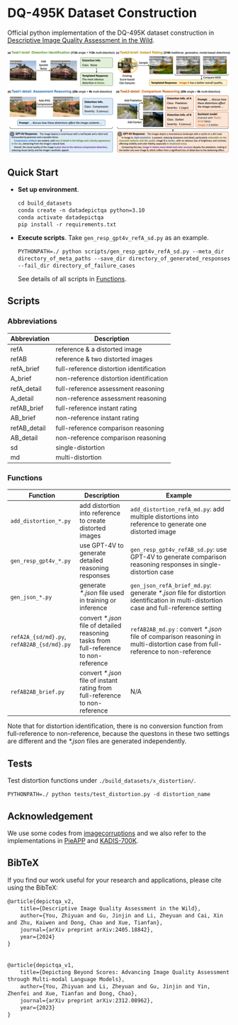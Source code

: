 # DQ-495K Dataset Construction

Official python implementation of the DQ-495K dataset construction in [Descriptive Image Quality Assessment in the Wild](https://arxiv.org/abs/2405.18842).

![Image text](docs/dataset.png)

## Quick Start

- **Set up environment**. 

    ```
    cd build_datasets
    conda create -n datadepictqa python=3.10
    conda activate datadepictqa
    pip install -r requirements.txt
    ```

- **Execute scripts**. Take `gen_resp_gpt4v_refA_sd.py` as an example. 

    ```
    PYTHONPATH=./ python scripts/gen_resp_gpt4v_refA_sd.py --meta_dir directory_of_meta_paths --save_dir directory_of_generated_responses --fail_dir directory_of_failure_cases
    ```

    See details of all scripts in [Functions](#functions). 

## Scripts

### Abbreviations

| Abbreviation | Description |
| --------     | --------    |
| refA         | reference & a distorted image    |
| refAB        | reference & two distorted images |
| refA_brief   | full-reference distortion identification |
| A_brief      | non-reference distortion identification  |
| refA_detail  | full-reference assessment reasoning |
| A_detail     | non-reference assessment reasoning  |
| refAB_brief  | full-reference instant rating |
| AB_brief     | non-reference instant rating  |
| refAB_detail | full-reference comparison reasoning |
| AB_detail    | non-reference comparison reasoning  |
| sd    | single-distortion |
| md    | multi-distortion  |

### Functions

| Function | Description |  Example |
| -------- | --------    | -------- |
| `add_distortion_*.py`  | add distortion into reference to create distorted images | `add_distortion_refA_md.py`: add multiple distortions into reference to generate one distorted image |
| `gen_resp_gpt4v_*.py` | use GPT-4V to generate detailed reasoning responses | `gen_resp_gpt4v_refAB_sd.py`: use GPT-4V to generate comparison reasoning responses in single-distortion case |
| `gen_json_*.py`        | generate _\*.json_ file used in training or inference | `gen_json_refA_brief_md.py`: generate _\*.json_ file for distortion identification in multi-distortion case and full-reference setting |
| `refA2A_{sd/md}.py`, `refAB2AB_{sd/md}.py` | convert _\*.json_ file of detailed reasoning tasks from full-reference to non-reference | `refAB2AB_md.py` : convert _\*.json_ file of comparison reasoning in multi-distortion case from full-reference to non-reference |
| `refAB2AB_brief.py` | convert _\*.json_ file of instant rating from full-reference to non-reference | N/A |

Note that for distortion identification, there is no conversion function from full-reference to non-reference, because the questons in these two settings are different and the _\*.json_ files are generated independently. 

## Tests

Test distortion functions under `./build_datasets/x_distortion/`. 

```
PYTHONPATH=./ python tests/test_distortion.py -d distortion_name
```

## Acknowledgement

We use some codes from [imagecorruptions](https://github.com/bethgelab/imagecorruptions) and we also refer to the implementations in [PieAPP](https://arxiv.org/abs/1806.02067) and [KADIS-700K](https://arxiv.org/abs/2001.08113).

## BibTeX

If you find our work useful for your research and applications, please cite using the BibTeX:

```
@article{depictqa_v2,
    title={Descriptive Image Quality Assessment in the Wild},
    author={You, Zhiyuan and Gu, Jinjin and Li, Zheyuan and Cai, Xin and Zhu, Kaiwen and Dong, Chao and Xue, Tianfan},
    journal={arXiv preprint arXiv:2405.18842},
    year={2024}
}


@article{depictqa_v1,
    title={Depicting Beyond Scores: Advancing Image Quality Assessment through Multi-modal Language Models},
    author={You, Zhiyuan and Li, Zheyuan and Gu, Jinjin and Yin, Zhenfei and Xue, Tianfan and Dong, Chao},
    journal={arXiv preprint arXiv:2312.08962},
    year={2023}
}
```
